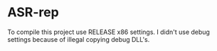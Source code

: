 # ASR-rep

To compile this project use RELEASE x86 settings. I didn't use debug settings because of illegal copying debug DLL's.
